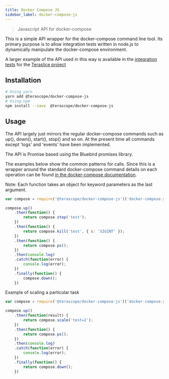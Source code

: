 ```yaml
---
title: Docker Compose JS
sidebar_label: docker-compose-js
---
```


> Javascript API for docker-compose

This is a simple API wrapper for the docker-compose command line tool. Its primary purpose is to allow integration tests written in node.js to dynamically manipulate the docker-compose environment.

A larger example of the API used in this way is available in the [integration tests](https://github.com/terascope/teraslice-integration-tests) for the [Teraslice project](https://github.com/terascope/teraslice)

## Installation


```bash
# Using yarn
yarn add @terascope/docker-compose-js
# Using npm
npm install --save  @terascope/docker-compose-js
```

## Usage

The API largely just mirrors the regular docker-compose commands such as up(), down(), start(), stop() and so on. At the present time all commands except 'logs' and 'events' have been implemented.

The API is Promise based using the Bluebird promises library.

The examples below show the common patterns for calls. Since this is a wrapper around the standard docker-compose command details on each operation can be found [in the docker-compose documentation](https://docs.docker.com/compose/reference/).

Note: Each function takes an object for keyword parameters as the last argument.

```js
var compose = require('@terascope/docker-compose-js')('docker-compose.yaml');

compose.up()
    .then(function() {
        return compose.stop('test');
    })
    .then(function() {
        return compose.kill('test', { s: 'SIGINT' });
    })
    .then(function() {
        return compose.ps();
    })
    .then(console.log)
    .catch(function(error) {
        console.log(error);
    })
    .finally(function() {
        compose.down();
    })
```

Example of scaling a particular task

```js
var compose = require('@terascope/docker-compose-js')('docker-compose.yaml');

compose.up()
    .then(function(result) {
        return compose.scale('test=2');
    })
    .then(function() {
        return compose.ps();
    })
    .then(console.log)
    .catch(function(error) {
        console.log(error);
    })
    .finally(function() {
        return compose.down();
    })
```
